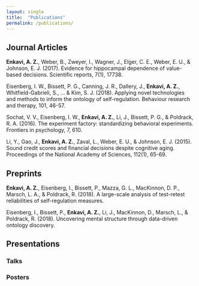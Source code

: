 ```yaml
---
layout: single
title:  "Publications"
permalink: /publications/
---
```


## Journal Articles

**Enkavi, A. Z.**, Weber, B., Zweyer, I., Wagner, J., Elger, C. E., Weber, E. U., & Johnson, E. J. (2017). Evidence for hippocampal dependence of value-based decisions. Scientific reports, 7(1), 17738.

Eisenberg, I. W., Bissett, P. G., Canning, J. R., Dallery, J., **Enkavi, A. Z.**, Whitfield-Gabrieli, S., ... & Kim, S. J. (2018). Applying novel technologies and methods to inform the ontology of self-regulation. Behaviour research and therapy, 101, 46-57.

Sochat, V. V., Eisenberg, I. W., **Enkavi, A. Z.**, Li, J., Bissett, P. G., & Poldrack, R. A. (2016). The experiment factory: standardizing behavioral experiments. Frontiers in psychology, 7, 610.

Li, Y., Gao, J., **Enkavi, A. Z.**, Zaval, L., Weber, E. U., & Johnson, E. J. (2015). Sound credit scores and financial decisions despite cognitive aging. Proceedings of the National Academy of Sciences, 112(1), 65-69.

## Preprints

**Enkavi, A. Z.**, Eisenberg, I., Bissett, P., Mazza, G. L., MacKinnon, D. P., Marsch, L. A., & Poldrack, R. (2018). A large-scale analysis of test-retest reliabilities of self-regulation measures.

Eisenberg, I., Bissett, P., **Enkavi, A. Z.**, Li, J., MacKinnon, D., Marsch, L., & Poldrack, R. (2018). Uncovering mental structure through data-driven ontology discovery.

## Presentations

### Talks

### Posters
